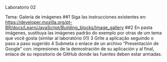 Laboratorio 02

Tema: Galería de imágenes 
##1 Siga las instrucciones existentes en: https://developer.mozilla.org/pt-BR/docs/Learn/JavaScript/Building_blocks/Image_gallery 
##2 En pasta imágenes, sustituya las imágenes padrão do exemplo por otras de um tema que você gosta (similar al laboratório 01) 3 Grite a aplicação seguindo o paso a paso sugerido 4 Submeta o enlace de un archivo “Presentación de Google” con: impresiones de la demostración de su aplicación y al final, enlace de su repositorio de GitHub donde las fuentes deben estar armadas.

